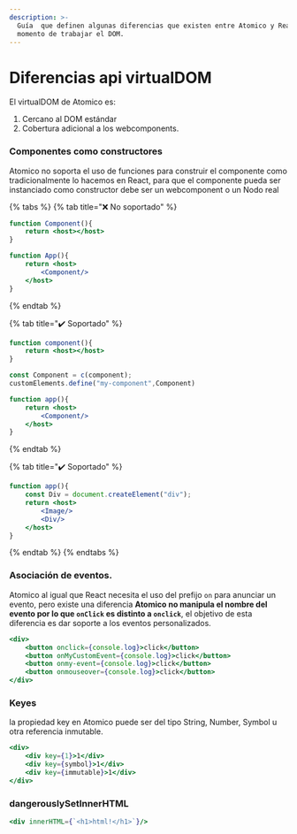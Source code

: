 ```yaml
---
description: >-
  Guía  que definen algunas diferencias que existen entre Atomico y React al
  momento de trabajar el DOM.
---
```


# Diferencias api virtualDOM

El virtualDOM de Atomico es:

1. Cercano al DOM estándar
2. Cobertura adicional a los webcomponents.

### Componentes como constructores

Atomico no soporta el uso de funciones para construir el componente como tradicionalmente lo hacemos en React, para que el componente pueda ser instanciado como constructor debe ser un webcomponent o un Nodo real

{% tabs %}
{% tab title="❌ No soportado" %}
```jsx
function Component(){
    return <host></host>
}

function App(){
    return <host>
        <Component/>
    </host>
}
```
{% endtab %}

{% tab title="✔️ Soportado" %}
```jsx
function component(){
    return <host></host>
}

const Component = c(component);
customElements.define("my-component",Component)

function app(){
    return <host>
        <Component/>
    </host>
}
```
{% endtab %}

{% tab title="✔️ Soportado" %}
```jsx
function app(){
    const Div = document.createElement("div");
    return <host>
        <Image/>
        <Div/>
    </host>
}
```
{% endtab %}
{% endtabs %}

### Asociación de eventos.

Atomico al igual que React necesita el uso del prefijo `on` para anunciar un evento, pero existe una diferencia **Atomico no manipula el nombre del evento por lo que `onClick` es distinto a `onclick`**, el objetivo de esta diferencia es dar soporte a los eventos personalizados.

```jsx
<div>
    <button onclick={console.log}>click</button>
    <button onMyCustomEvent={console.log}>click</button>
    <button onmy-event={console.log}>click</button>
    <button onmouseover={console.log}>click</button>
</div>
```

### Keyes

la propiedad key en Atomico puede ser del tipo String, Number, Symbol u otra referencia inmutable.

```jsx
<div>
    <div key={1}>1</div>
    <div key={symbol}>1</div>
    <div key={immutable}>1</div>
</div>
```

### dangerouslySetInnerHTML

```jsx
<div innerHTML={`<h1>html!</h1>`}/>
```
